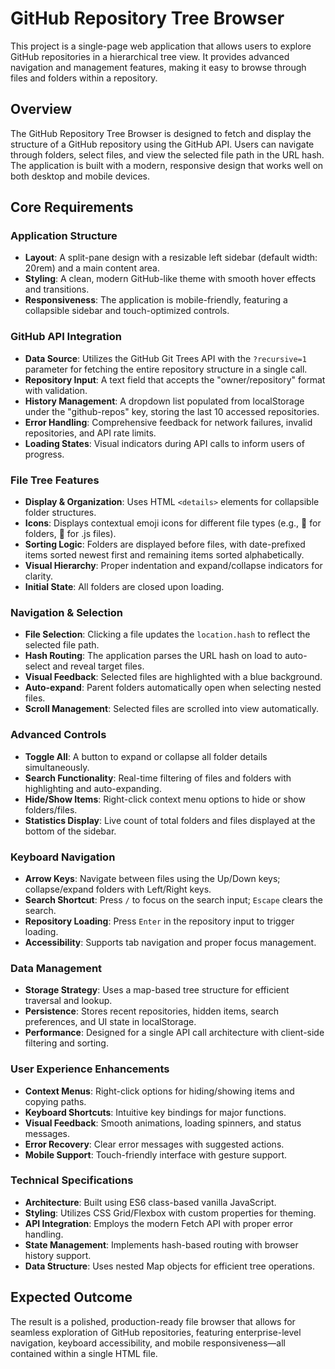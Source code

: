 # GitHub Repository Tree Browser

This project is a single-page web application that allows users to explore GitHub repositories in a hierarchical tree view. It provides advanced navigation and management features, making it easy to browse through files and folders within a repository.

## Overview

The GitHub Repository Tree Browser is designed to fetch and display the structure of a GitHub repository using the GitHub API. Users can navigate through folders, select files, and view the selected file path in the URL hash. The application is built with a modern, responsive design that works well on both desktop and mobile devices.

## Core Requirements

### Application Structure

- **Layout**: A split-pane design with a resizable left sidebar (default width: 20rem) and a main content area.
- **Styling**: A clean, modern GitHub-like theme with smooth hover effects and transitions.
- **Responsiveness**: The application is mobile-friendly, featuring a collapsible sidebar and touch-optimized controls.

### GitHub API Integration

- **Data Source**: Utilizes the GitHub Git Trees API with the `?recursive=1` parameter for fetching the entire repository structure in a single call.
- **Repository Input**: A text field that accepts the "owner/repository" format with validation.
- **History Management**: A dropdown list populated from localStorage under the "github-repos" key, storing the last 10 accessed repositories.
- **Error Handling**: Comprehensive feedback for network failures, invalid repositories, and API rate limits.
- **Loading States**: Visual indicators during API calls to inform users of progress.

### File Tree Features

- **Display & Organization**: Uses HTML `<details>` elements for collapsible folder structures.
- **Icons**: Displays contextual emoji icons for different file types (e.g., 📁 for folders, 📜 for .js files).
- **Sorting Logic**: Folders are displayed before files, with date-prefixed items sorted newest first and remaining items sorted alphabetically.
- **Visual Hierarchy**: Proper indentation and expand/collapse indicators for clarity.
- **Initial State**: All folders are closed upon loading.

### Navigation & Selection

- **File Selection**: Clicking a file updates the `location.hash` to reflect the selected file path.
- **Hash Routing**: The application parses the URL hash on load to auto-select and reveal target files.
- **Visual Feedback**: Selected files are highlighted with a blue background.
- **Auto-expand**: Parent folders automatically open when selecting nested files.
- **Scroll Management**: Selected files are scrolled into view automatically.

### Advanced Controls

- **Toggle All**: A button to expand or collapse all folder details simultaneously.
- **Search Functionality**: Real-time filtering of files and folders with highlighting and auto-expanding.
- **Hide/Show Items**: Right-click context menu options to hide or show folders/files.
- **Statistics Display**: Live count of total folders and files displayed at the bottom of the sidebar.

### Keyboard Navigation

- **Arrow Keys**: Navigate between files using the Up/Down keys; collapse/expand folders with Left/Right keys.
- **Search Shortcut**: Press `/` to focus on the search input; `Escape` clears the search.
- **Repository Loading**: Press `Enter` in the repository input to trigger loading.
- **Accessibility**: Supports tab navigation and proper focus management.

### Data Management

- **Storage Strategy**: Uses a map-based tree structure for efficient traversal and lookup.
- **Persistence**: Stores recent repositories, hidden items, search preferences, and UI state in localStorage.
- **Performance**: Designed for a single API call architecture with client-side filtering and sorting.

### User Experience Enhancements

- **Context Menus**: Right-click options for hiding/showing items and copying paths.
- **Keyboard Shortcuts**: Intuitive key bindings for major functions.
- **Visual Feedback**: Smooth animations, loading spinners, and status messages.
- **Error Recovery**: Clear error messages with suggested actions.
- **Mobile Support**: Touch-friendly interface with gesture support.

### Technical Specifications

- **Architecture**: Built using ES6 class-based vanilla JavaScript.
- **Styling**: Utilizes CSS Grid/Flexbox with custom properties for theming.
- **API Integration**: Employs the modern Fetch API with proper error handling.
- **State Management**: Implements hash-based routing with browser history support.
- **Data Structure**: Uses nested Map objects for efficient tree operations.

## Expected Outcome

The result is a polished, production-ready file browser that allows for seamless exploration of GitHub repositories, featuring enterprise-level navigation, keyboard accessibility, and mobile responsiveness—all contained within a single HTML file.